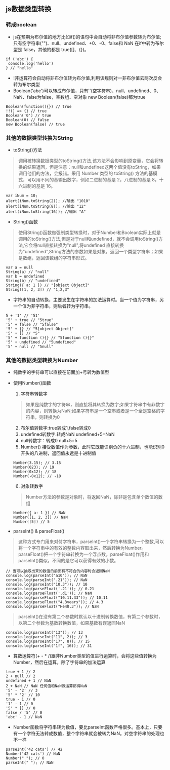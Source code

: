 ## js数据类型转换
### 转成boolean
- js在预期为布尔值的地方比如if()的语句中会自动将非布尔值参数转为布尔值;只有空字符串("")、null、undefined、+0、-0、false和 NaN 在if中转为布尔型是 false，其他的都是 true([]、{})。
```
if ('abc') {
 console.log('hello')
} // "hello"
```
- !非运算符会自动将非布尔值转为布尔值,利用该规则对一非布尔值去两次反会转为布尔类型
- Boolean('abc')可以转成布尔值，只有''(空字符串)、null、undefined、0、NaN、false为false，空数组、空对象 new Boolean(false)都为true
```
Boolean(function(){}) // true
!!() => {} // true
Boolean('0') // true
Boolean(0) // false
new Boolean(false) // true
```
### 其他的数据类型转换为String
- toString()方法
> 调用被转换数据类型的toString()方法,该方法不会影响到原变量，它会将转换的结果返回，但是注意：null和undefined这两个值没有toString，如果调用他们的方法，会报错。采用 Number 类型的 toString() 方法的基模式，可以用不同的基输出数字，例如二进制的基是 2，八进制的基是 8，十六进制的基是 16。

```
var iNum = 10;
alert(iNum.toString(2)); //输出 "1010"
alert(iNum.toString(8)); //输出 "12"
alert(iNum.toString(16)); //输出 "A"
```
- String()函数
> 使用String()函数做强制类型转换时，对于Number和Boolean实际上就是调用的toString()方法,但是对于null和undefined，就不会调用toString()方法,它会将null直接转换为"null",将undefined 直接转换为"undefined",String方法的参数如果是对象，返回一个类型字符串；如果是数组，返回该数组的字符串形式。

```
var a = null
String(a) // "null"
var b = undefined
String(b) // "undefined"
String({ a: 1 }) // "[object Object]"
String([1, 2, 3]) // "1,2,3"
```
- 字符串的自动转换，主要发生在字符串的加法运算时。当一个值为字符串，另一个值为非字符串，则后者转为字符串。
```
5 + '1' // '51'
'5' + true // "5true"
'5' + false // "5false"
'5' + {} // "5[object Object]"
'5' + [] // "5"
'5' + function (){} // "5function (){}"
'5' + undefined // "5undefined"
'5' + null // "5null"
```
### 其他的数据类型转换为Number
- 纯数字的字符串可以直接在前面加+号转为数值型
- 使用Number()函数
  1. 字符串转数字
  > 如果是纯数字的字符串，则直接将其转换为数字;如果字符串中有非数字的内容，则转换为NaN;如果字符串是一个空串或者是一个全是空格的字符串，则转换为0

  2. 布尔值转数字:true转成1,false转成0
  3. undefined转数字:转成NaN  undefined+5=NaN
  4. null转数字：转成0  null+5=5
  5. Number() 接受数值作为参数，此时它既能识别负的十六进制，也能识别0开头的八进制，返回值永远是十进制值
  ```
  Number(3.15); // 3.15
  Number(023); // 19
  Number(0x12); // 18
  Number(-0x12); // -18
  ```
  6. 对象转数字
  > Number方法的参数是对象时，将返回NaN，除非是包含单个数值的数组

  ```
  Number({ a: 1 }) // NaN
  Number([1, 2, 3]) // NaN
  Number([5]) // 5
  ```
- parseInt() & parseFloat()
> 这种方式专门用来对付字符串，parseInt()一个字符串转换为一个整数,可以将一个字符串中的有效的整数内容取出来，然后转换为Number。parseFloat()把一个字符串转换为一个浮点数。parseFloat()作用和parseInt()类似，不同的是它可以获得有效的小数。

```
// 当可以抽取出来的数值的前面有不符合的内容时会返回NaN 
console.log(parseInt("a10")); // NaN
console.log(parseInt('.21')); // NaN
console.log(parseInt("10.3")); // 10
console.log(parseFloat('.21')); // 0.21
console.log(parseFloat('.d1')); // NaN
console.log(parseFloat("10.11.33")); // 10.11
console.log(parseFloat("4.3years")); // 4.3
console.log(parseFloat("He40.3")); // NaN
```
> parseInt()在没有第二个参数时默认以十进制转换数值，有第二个参数时，以第二个参数为基数转换数值，如果基数有误返回NaN

```
console.log(parseInt("13")); // 13
console.log(parseInt("11", 2)); // 3
console.log(parseInt("17", 8)); // 15
console.log(parseInt("1f", 16)); // 31
```
- 算数运算符(+ - * /)跟非Number类型的值进行运算时，会将这些值转换为Number，然后在运算，除了字符串的加法运算
```
true + 1 // 2
2 + null // 2
undefined + 1 // NaN
2 + NaN // NaN 任何值和NaN做运算都得NaN
'5' - '2' // 3
'5' * '2' // 10
true - 1 // 0
'1' - 1 // 0
'5' * [] // 0
false / '5' // 0
'abc' - 1 // NaN
```
- Number函数将字符串转为数值，要比parseInt函数严格很多。基本上，只要有一个字符无法转成数值，整个字符串就会被转为NaN。对空字符串的处理也不一样
```
parseInt('42 cats') // 42
Number('42 cats') // NaN
Number(" "); // 0 
parseInt(" "); // NaN
```